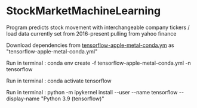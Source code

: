 # StockMarketMachineLearning

Program predicts stock movement with interchangeable company tickers / load data currently set from 2016-present pulling from yahoo finance

Download dependencies from [tensorflow-apple-metal-conda.ym](https://github.com/gygooden/StockMarketMachineLearning/blob/main/tensorflow-apple-metal-conda.yml) as "tensorflow-apple-metal-conda.yml"

Run in terminal :
conda env create -f tensorflow-apple-metal-conda.yml -n tensorflow

Run in terminal :
conda activate tensorflow

Run in terminal :
python -m ipykernel install --user --name tensorflow --display-name "Python 3.9 (tensorflow)"
